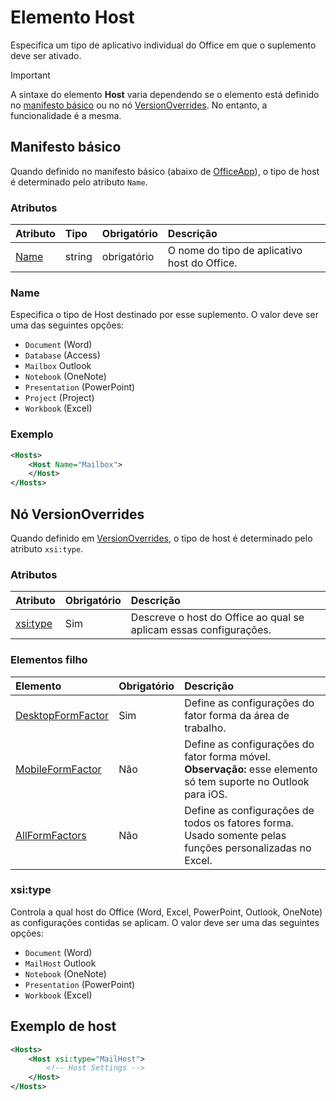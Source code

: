 # <a name="host-element"></a>Elemento Host

Especifica um tipo de aplicativo individual do Office em que o suplemento deve ser ativado.

> [!IMPORTANT] 
> A sintaxe do elemento **Host** varia dependendo se o elemento está definido no [manifesto básico](#basic-manifest) ou no nó [VersionOverrides](#versionoverrides-node). No entanto, a funcionalidade é a mesma.  

## <a name="basic-manifest"></a>Manifesto básico

Quando definido no manifesto básico (abaixo de [OfficeApp](officeapp.md)), o tipo de host é determinado pelo atributo `Name`.   

### <a name="attributes"></a>Atributos

| Atributo     | Tipo   | Obrigatório | Descrição                                      |
|:--------------|:-------|:---------|:-------------------------------------------------|
| [Name](#name) | string | obrigatório | O nome do tipo de aplicativo host do Office. |

### <a name="name"></a>Name
Especifica o tipo de Host destinado por esse suplemento. O valor deve ser uma das seguintes opções:

- `Document` (Word)
- `Database` (Access)
- `Mailbox` Outlook
- `Notebook` (OneNote)
- `Presentation` (PowerPoint)
- `Project` (Project)
- `Workbook` (Excel)

### <a name="example"></a>Exemplo
```xml
<Hosts>
    <Host Name="Mailbox">
    </Host>
</Hosts>
```

## <a name="versionoverrides-node"></a>Nó VersionOverrides
Quando definido em [VersionOverrides](versionoverrides.md), o tipo de host é determinado pelo atributo `xsi:type`. 

### <a name="attributes"></a>Atributos

|  Atributo  |  Obrigatório  |  Descrição  |
|:-----|:-----|:-----|
|  [xsi:type](#xsitype)  |  Sim  | Descreve o host do Office ao qual se aplicam essas configurações.|

### <a name="child-elements"></a>Elementos filho

|  Elemento |  Obrigatório  |  Descrição  |
|:-----|:-----|:-----|
|  [DesktopFormFactor](desktopformfactor.md)    |  Sim   |  Define as configurações do fator forma da área de trabalho. |
|  [MobileFormFactor](mobileformfactor.md)    |  Não   |  Define as configurações do fator forma móvel. **Observação:** esse elemento só tem suporte no Outlook para iOS. |
|  [AllFormFactors](allformfactors.md)    |  Não   |  Define as configurações de todos os fatores forma. Usado somente pelas funções personalizadas no Excel. |

### <a name="xsitype"></a>xsi:type

Controla a qual host do Office (Word, Excel, PowerPoint, Outlook, OneNote) as configurações contidas se aplicam. O valor deve ser uma das seguintes opções:

- `Document` (Word)
- `MailHost` Outlook    
- `Notebook` (OneNote)
- `Presentation` (PowerPoint)
- `Workbook` (Excel)

## <a name="host-example"></a>Exemplo de host 
```xml
<Hosts>
    <Host xsi:type="MailHost">
        <!-- Host Settings -->
    </Host>
</Hosts>
```

